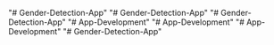 "# Gender-Detection-App" 
"# Gender-Detection-App" 
"# Gender-Detection-App" 
"# App-Development" 
"# App-Development" 
"# App-Development" 
"# Gender-Detection-App" 
